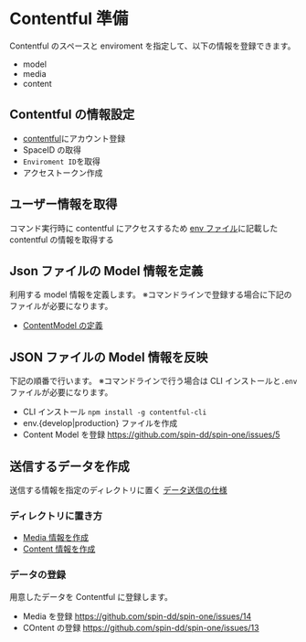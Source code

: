 # Contentful 準備

Contentful のスペースと enviroment を指定して、以下の情報を登録できます。

- model
- media
- content

## Contentful の情報設定

- [contentful](https://www.contentful.com/)にアカウント登録
- SpaceID の取得
- `Enviroment ID`を取得
- アクセストークン作成

## ユーザー情報を取得

コマンド実行時に contentful にアクセスするため
[env ファイル](../Gatsby/envfile.md)に記載した contentful の情報を取得する

## Json ファイルの Model 情報を定義

利用する model 情報を定義します。
※コマンドラインで登録する場合に下記のファイルが必要になります。

- [ContentModel の定義](./ContentModel/readme.md)

## JSON ファイルの Model 情報を反映

下記の順番で行います。
※コマンドラインで行う場合は CLI インストールと`.env`ファイルが必要になります。

- CLI インストール `npm install -g contentful-cli`
- env.{develop|production} ファイルを作成
- Content Model を登録 <https://github.com/spin-dd/spin-one/issues/5>

## 送信するデータを作成

送信する情報を指定のディレクトリに置く
[データ送信の仕様](./Import/readme.md)

### ディレクトリに置き方

- [Media 情報を作成](../Media/readme.md)
- [Content 情報を作成](../Content/readme.md)

### データの登録

用意したデータを Contentful に登録します。

- Media を登録 <https://github.com/spin-dd/spin-one/issues/14>
- COntent の登録 <https://github.com/spin-dd/spin-one/issues/13>
